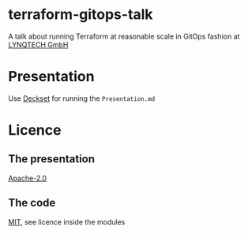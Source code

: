 # terraform-gitops-talk

A talk about running Terraform at reasonable scale in GitOps fashion at [LYNQTECH GmbH](https://www.lynq.tech/)

# Presentation
Use [Deckset](https://www.deckset.com/) for running the `Presentation.md`

# Licence

## The presentation
[Apache-2.0](https://www.apache.org/licenses/LICENSE-2.0)

## The code
[MIT](https://opensource.org/license/mit/), see licence inside the modules